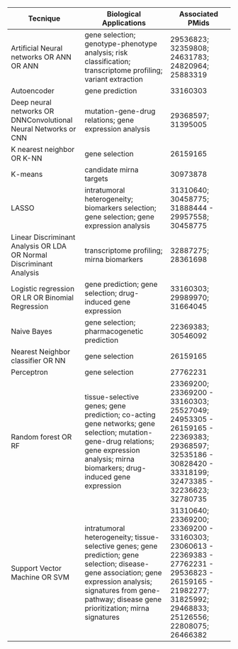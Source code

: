 <table class="tg">
<thead>
  <tr>
    <th class="tg-lwba">Tecnique</th>
    <th class="tg-lwba">Biological Applications</th>
    <th class="tg-lwba">Associated PMids</th>
  </tr>
</thead>
<tbody>
  <tr>
    <td class="tg-lwba">Artificial Neural networks OR ANN OR ANN</td>
    <td class="tg-lwba">gene selection; genotype-phenotype analysis; risk classification; transcriptome profiling; variant extraction</td>
    <td class="tg-lwba">29536823; 32359808; 24631783; 24820964; 25883319</td>
  </tr>
  <tr>
    <td class="tg-lwba">Autoencoder</td>
    <td class="tg-lwba">gene prediction</td>
    <td class="tg-lwba">33160303</td>
  </tr>
  <tr>
    <td class="tg-lwba">Deep neural networks OR DNNConvolutional Neural Networks or CNN</td>
    <td class="tg-lwba">mutation-gene-drug relations; gene expression analysis</td>
    <td class="tg-lwba">29368597; 31395005</td>
  </tr>
  <tr>
    <td class="tg-lwba">K nearest neighbor OR K-NN</td>
    <td class="tg-lwba">gene selection</td>
    <td class="tg-lwba">26159165</td>
  </tr>
  <tr>
    <td class="tg-lwba">K-means</td>
    <td class="tg-lwba">candidate mirna targets</td>
    <td class="tg-lwba">30973878</td>
  </tr>
  <tr>
    <td class="tg-lwba">LASSO</td>
    <td class="tg-lwba">intratumoral heterogeneity; biomarkers selection; gene selection; gene expression analysis</td>
    <td class="tg-lwba">31310640; 30458775; 31888444 - 29957558; 30458775</td>
  </tr>
  <tr>
    <td class="tg-lwba">Linear Discriminant Analysis OR LDA OR Normal Discriminant Analysis</td>
    <td class="tg-lwba">transcriptome profiling; mirna biomarkers</td>
    <td class="tg-lwba">32887275; 28361698</td>
  </tr>
  <tr>
    <td class="tg-lwba">Logistic regression OR LR OR Binomial Regression</td>
    <td class="tg-lwba">gene prediction; gene selection; drug-induced gene expression</td>
    <td class="tg-lwba">33160303; 29989970; 31664045</td>
  </tr>
  <tr>
    <td class="tg-lwba">Naive Bayes</td>
    <td class="tg-lwba">gene selection; pharmacogenetic prediction</td>
    <td class="tg-lwba">22369383; 30546092</td>
  </tr>
  <tr>
    <td class="tg-lwba">Nearest Neighbor classifier OR NN</td>
    <td class="tg-lwba">gene selection</td>
    <td class="tg-lwba">26159165</td>
  </tr>
  <tr>
    <td class="tg-lwba">Perceptron</td>
    <td class="tg-lwba">gene selection</td>
    <td class="tg-lwba">27762231</td>
  </tr>
  <tr>
    <td class="tg-lwba">Random forest OR RF</td>
    <td class="tg-lwba">tissue-selective genes; gene prediction; co-acting gene networks; gene selection; mutation-gene-drug relations; gene expression analysis; mirna biomarkers; drug-induced gene expression</td>
    <td class="tg-lwba">23369200; 23369200 - 33160303; 25527049; 24953305 - 26159165 - 22369383; 29368597; 32535186 - 30828420 - 33318199; 32473385 - 32236623; 32780735</td>
  </tr>
  <tr>
    <td class="tg-lwba">Support Vector Machine OR SVM</td>
    <td class="tg-lwba">intratumoral heterogeneity; tissue-selective genes; gene prediction; gene selection; disease-gene association; gene expression analysis; signatures from gene-pathway; disease gene prioritization; mirna signatures</td>
    <td class="tg-lwba">31310640; 23369200; 23369200 - 33160303; 23060613 - 22369383 - 27762231 - 29536823 - 26159165 - 21982277; 31825992; 29468833; 25126556; 22808075; 26466382</td>
  </tr>
</tbody>
</table>

